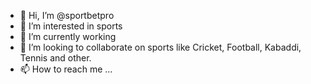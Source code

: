- 👋 Hi, I’m @sportbetpro
- 👀 I’m interested in sports 
- 🌱 I’m currently working
- 💞️ I’m looking to collaborate on sports like Cricket, Football, Kabaddi, Tennis and other.
- 📫 How to reach me ...

<!---
sportbetpro/sportbetpro is a ✨ special ✨ repository because its `README.md` (this file) appears on your GitHub profile.
You can click the Preview link to take a look at your changes.
--->

